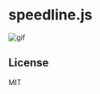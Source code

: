 # speedline.js

![gif](https://cloud.githubusercontent.com/assets/80381/9967312/fdb5d17c-5e7c-11e5-8ee1-25832c169829.gif)

## License ##

MIT
